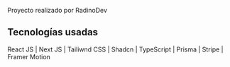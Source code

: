 Proyecto realizado por RadinoDev

##  Tecnologías usadas

React JS | Next JS | Tailiwnd CSS | Shadcn | TypeScript | Prisma | Stripe | Framer Motion 



